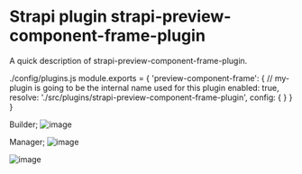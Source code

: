 # Strapi plugin strapi-preview-component-frame-plugin

A quick description of strapi-preview-component-frame-plugin.


./config/plugins.js
module.exports = {
'preview-component-frame': {
    // my-plugin is going to be the internal name used for this plugin
    enabled: true,
    resolve: './src/plugins/strapi-preview-component-frame-plugin',
    config: {
    }
  }
}

Builder;
![image](https://github.com/muammerkeles/strapi-preview-component-frame-plugin/assets/6603435/c3e7e380-6b4b-45de-9752-f1a35648b08b)


Manager;
![image](https://github.com/muammerkeles/strapi-preview-component-frame-plugin/assets/6603435/3ac407a2-a5dd-461e-ba97-4b502b696b14)

![image](https://github.com/muammerkeles/strapi-preview-component-frame-plugin/assets/6603435/ca4c3d0c-de34-40f2-96f1-3a7725bf64c1)

